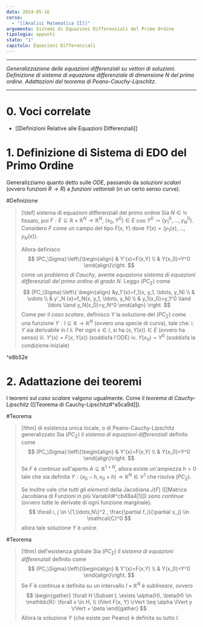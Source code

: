 ```yaml
---
data: 2024-05-16
corso:
  - "[[Analisi Matematica II]]"
argomento: Sistemi di Equazioni Differenziali del Primo Ordine
tipologia: appunti
stato: "1"
capitolo: Equazioni Differenziali
---
```

- - -
*Generalizzazione delle equazioni differenziali su vettori di soluzioni. Definizione di sistema di equazione differenziale di dimensione $N$ del primo ordine. Adattazioni del teorema di Peano-Cauchy-Lipschitz.*
- - -
# 0. Voci correlate
- [[Definizioni Relative alle Equazioni Differenziali]]
# 1. Definizione di Sistema di EDO del Primo Ordine
Generalizziamo quanto detto sulle *ODE*, passando da *soluzioni scalari* (ovvero funzioni $R \to R$) a *funzioni vettoriali* (in un certo senso curve).

#Definizione 
> [!def] sistema di equazioni differenziali del primo ordine
> Sia $N \in \mathbb{N}$ fissato, poi $F:E \subseteq \mathbb{R} \times \mathbb{R}^N \longrightarrow \mathbb{R}^N$, $(x_0, Y^0) \in E$ con $Y^0:=(y_1^0, \ldots, y_N^0)$. Considero $F$ come un campo del tipo $F(x, Y)$ dove $Y(x)=(y_1(x), \ldots, y_N(x))$. 
> 
> Allora definisco
> $$
> (PC_\Sigma):\left\{\begin{align}
> & Y'(x)=F(x,Y) \\
> & Y(x_0)=Y^0
> \end{align}\right.
> $$
> come un *problema di Cauchy*, avente *equazione sistema di equazioni differenziali del primo ordine di grado* $N$. Leggo $(PC_\Sigma)$ come
> $$
> (PC_\Sigma):\left\{
> \begin{align}
> &y_1'(x)=f_1(x, y_1, \ldots, y_N) \\ & \vdots \\ & y'_N (x)=f_N(x, y_1, \ldots, y_N) \\
> & y_1(x_0)=y_1^0 \land \ldots \land y_N(x_0)=y_N^0
> \end{align}
> \right.
> $$
> Come per il *caso scalare*, definisco $Y$ la soluzione del $(PC_\Sigma)$ come una funzione $Y:I \subseteq \mathbb{R} \longrightarrow \mathbb{R}^N$ (ovvero una specie di curva), tale che:
> i. $Y$ sia derivabile in $I$
> ii. Per ogni $x \in I$, si ha $(x, Y(x)) \in E$ (ovvero ha senso)
> iii. $Y'(x)=F(x, Y(x))$ (soddisfa l'ODE)
> iv. $Y(x_0)=Y^0$ (soddisfa la condizione iniziale)

^e8b52e

# 2. Adattazione dei teoremi
I teoremi sul *caso scalare* valgono ugualmente. Come il *teorema di Cauchy-Lipschitz* ([[Teorema di Cauchy-Lipschitz#^a5ca9d]]). 

#Teorema 
> [!thm] di esistenza unica locale, o di Peano-Cauchy-Lipschitz generalizzato
> Sia $(PC_\Sigma)$ il *sistema di equazioni differenziali* definito come
> $$
> (PC_\Sigma):\left\{\begin{align}
> & Y'(x)=F(x,Y) \\
> & Y(x_0)=Y^0
> \end{align}\right.
> $$
> Se $F$ è *continua* sull'aperto $A \subseteq \mathbb{R}^{1+N}$, allora esiste un'ampiezza $h>0$ tale che sia definita $Y: (x_0-h, x_0+h) \longrightarrow \mathbb{R}^N \in \mathcal{C}^1$ che risolva $(PC_\Sigma)$. 
> 
> Se inoltre vale che *tutti gli elementi* della Jacobiana $J(F)$ ([[Matrice Jacobiana di Funzioni in più Variabili#^cb48a4|1]]) sono *continue* (ovvero tutte le derivate di ogni funzione marginale).
> $$
> \forall i, j \in \{1,\ldots,N\}^2 , \frac{\partial f_i}{\partial x_j} \in \mathcal{C}^0
> $$
> allora tale soluzione $Y$ è *unica*.

#Teorema 
> [!thm] dell'esistenza globale
> Sia $(PC_\Sigma)$ il *sistema di equazioni differenziali* definito come
> $$
> (PC_\Sigma):\left\{\begin{align}
> & Y'(x)=F(x,Y) \\
> & Y(x_0)=Y^0
> \end{align}\right.
> $$
> Se $F$ è continua e definita su un intervallo $I \times \mathbb{R}^N$ è *sublineare*, ovvero
> $$
> \begin{gather}
> \forall H \Subset I, \exists \alpha(H), \beta(H) \in \mathbb{R}: \forall x \in H, \\
> \lVert F(x, Y) \rVert \leq \alpha \lVert y \rVert + \beta
> \end{gather}
> $$
> Allora la soluzione $Y$ (che esiste per Peano) è definita su tutto $I$.

